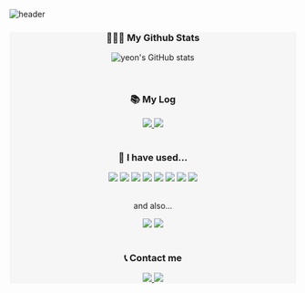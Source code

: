 ![header](https://capsule-render.vercel.app/api?type=venom&color=FFC7C7&fontColor=8785A2&height=300&section=header&text=Hello%20World!&fontSize=60&animation=fadeIn&desc=welcome%20to%20yeon's%20Github%20✌🏻&descAlign=50&descAlignY=65)

<div align="center" style="background-color:#F6F6F6;">
  
### 👩🏻‍🔬 My Github Stats 

![yeon's GitHub stats](https://github-readme-stats.vercel.app/api?username=yeon7513&show_icons=true&theme=buefy)

<br />

### 📚 My Log

<div>
    <a href="https://yeon7513.tistory.com" target="_blank">
        <img src="https://img.shields.io/badge/tistory-ff5a4a?style=for-the-badge&logo=tistory&logoColor=white">
    </a>
    <a href="https://www.notion.so/798bbdc1557e476b86d55e56f8768daa" target="_blank">
        <img src="https://img.shields.io/badge/notion-000000?style=for-the-badge&logo=notion&logoColor=white">
    </a>
</div>

<br />

### 🔧 I have used...

<div>
  <img src="https://img.shields.io/badge/html5-E34F26?style=for-the-badge&logo=html5&logoColor=white">
  <img src="https://img.shields.io/badge/css3-1572B6?style=for-the-badge&logo=css3&logoColor=white">
  <img src="https://img.shields.io/badge/sass-CC6699?style=for-the-badge&logo=sass&logoColor=white">
  <img src="https://img.shields.io/badge/javascript-F7DF1E?style=for-the-badge&logo=javascript&logoColor=white">
  <img src="https://img.shields.io/badge/react-61DAFB?style=for-the-badge&logo=react&logoColor=white">
  <img src="https://img.shields.io/badge/mysql-4479A1?style=for-the-badge&logo=mysql&logoColor=white">
  <img src="https://img.shields.io/badge/eclipseIDE-525C86?style=for-the-badge&logo=eclipseide&logoColor=white">
  <img src="https://img.shields.io/badge/visualStudioCode-007ACC?style=for-the-badge&logo=visualstudiocode&logoColor=white">
</div>
<br />
<div>
  <p>and also... </p>
  <img src="https://img.shields.io/badge/photoshop-31A8FF?style=for-the-badge&logo=adobephotoshop&logoColor=white">
  <img src="https://img.shields.io/badge/illustrator-FF9A00?style=for-the-badge&logo=adobeillustrator&logoColor=white">
</div>

<br />

### 📞 Contact me

<a href="mailto:huiyeon7513@naver.com">
    <img src="https://img.shields.io/badge/mail-EA4335?style=for-the-badge&logo=gmail&logoColor=white">
</a>

<a href="http://qr.kakao.com/talk/6U4Qwr9O1fMA4YCYC4XniekIpcY-">
    <img src="https://img.shields.io/badge/kakao-FFCD00?style=for-the-badge&logo=kakao&logoColor=white">
</a>

</div>
